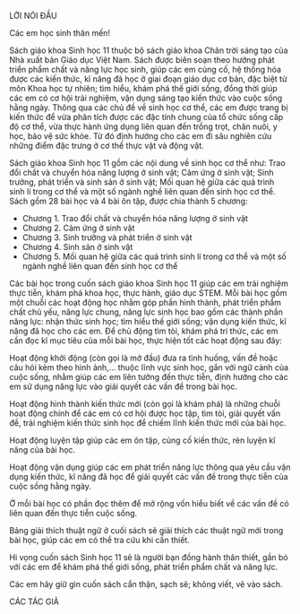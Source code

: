 LỜI NÓI ĐẦU

Các em học sinh thân mến!

Sách giáo khoa Sinh học 11 thuộc bộ sách giáo khoa Chân trời sáng tạo của Nhà xuất bản Giáo dục Việt Nam. Sách được biên soạn theo hướng phát triển phẩm chất và năng lực học sinh, giúp các em củng cố, hệ thống hóa được các kiến thức, kĩ năng đã học ở giai đoạn giáo dục cơ bản, đặc biệt từ môn Khoa học tự nhiên; tìm hiểu, khám phá thế giới sống, đồng thời giúp các em có cơ hội trải nghiệm, vận dụng sáng tạo kiến thức vào cuộc sống hằng ngày. Thông qua các chủ đề về sinh học cơ thể, các em được trang bị kiến thức để vừa phân tích được các đặc tính chung của tổ chức sống cấp độ cơ thể, vừa thực hành ứng dụng liên quan đến trồng trọt, chăn nuôi, y học, bảo vệ sức khỏe. Từ đó định hướng cho các em đi sâu nghiên cứu những điểm đặc trưng ở cơ thể thực vật và động vật.

Sách giáo khoa Sinh học 11 gồm các nội dung về sinh học cơ thể như: Trao đổi chất và chuyển hóa năng lượng ở sinh vật; Cảm ứng ở sinh vật; Sinh trưởng, phát triển và sinh sản ở sinh vật; Mối quan hệ giữa các quá trình sinh lí trong cơ thể và một số ngành nghề liên quan đến sinh học cơ thể. Sách gồm 28 bài học và 4 bài ôn tập, được chia thành 5 chương:
- Chương 1. Trao đổi chất và chuyển hóa năng lượng ở sinh vật
- Chương 2. Cảm ứng ở sinh vật
- Chương 3. Sinh trưởng và phát triển ở sinh vật
- Chương 4. Sinh sản ở sinh vật
- Chương 5. Mối quan hệ giữa các quá trình sinh lí trong cơ thể và một số ngành nghề liên quan đến sinh học cơ thể

Các bài học trong cuốn sách giáo khoa Sinh học 11 giúp các em trải nghiệm thực tiễn, khám phá khoa học, thực hành, giáo dục STEM. Mỗi bài học gồm một chuỗi các hoạt động học nhằm góp phần hình thành, phát triển phẩm chất chủ yếu, năng lực chung, năng lực sinh học bao gồm các thành phần năng lực: nhận thức sinh học; tìm hiểu thế giới sống; vận dụng kiến thức, kĩ năng đã học cho các em. Để chủ động tìm tòi, khám phá tri thức, các em cần đọc kĩ mục tiêu của mỗi bài học, thực hiện tốt các hoạt động sau đây:

Hoạt động khởi động (còn gọi là mở đầu) đưa ra tình huống, vấn đề hoặc câu hỏi kèm theo hình ảnh,... thuộc lĩnh vực sinh học, gắn với ngữ cảnh của cuộc sống, nhằm giúp các em liên tưởng đến thực tiễn, định hướng cho các em sử dụng năng lực vào giải quyết các vấn đề trong bài học.

Hoạt động hình thành kiến thức mới (còn gọi là khám phá) là những chuỗi hoạt động chính để các em có cơ hội được học tập, tìm tòi, giải quyết vấn đề, trải nghiệm kiến thức sinh học để chiếm lĩnh kiến thức mới của bài học.

Hoạt động luyện tập giúp các em ôn tập, củng cố kiến thức, rèn luyện kĩ năng của bài học.

Hoạt động vận dụng giúp các em phát triển năng lực thông qua yêu cầu vận dụng kiến thức, kĩ năng đã học để giải quyết các vấn đề trong thực tiễn của cuộc sống hằng ngày.

Ở mỗi bài học có phần đọc thêm để mở rộng vốn hiểu biết về các vấn đề có liên quan đến thực tiễn cuộc sống.

Bảng giải thích thuật ngữ ở cuối sách sẽ giải thích các thuật ngữ mới trong bài học, giúp các em có thể tra cứu khi cần thiết.

Hi vọng cuốn sách Sinh học 11 sẽ là người bạn đồng hành thân thiết, gần bó với các em để khám phá thế giới sống, phát triển phẩm chất và năng lực.

Các em hãy giữ gìn cuốn sách cẩn thận, sạch sẽ; không viết, vẽ vào sách.

CÁC TÁC GIẢ